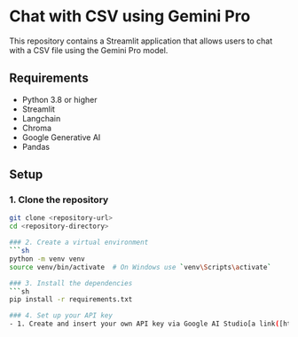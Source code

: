 # Chat with CSV using Gemini Pro

This repository contains a Streamlit application that allows users to chat with a CSV file using the Gemini Pro model.

## Requirements

- Python 3.8 or higher
- Streamlit
- Langchain
- Chroma
- Google Generative AI
- Pandas

## Setup

### 1. Clone the repository

```sh
git clone <repository-url>
cd <repository-directory>

### 2. Create a virtual environment
```sh
python -m venv venv
source venv/bin/activate  # On Windows use `venv\Scripts\activate`

### 3. Install the dependencies
```sh
pip install -r requirements.txt

### 4. Set up your API key
- 1. Create and insert your own API key via Google AI Studio[a link([https://aistudio.google.com/app/apikey])



